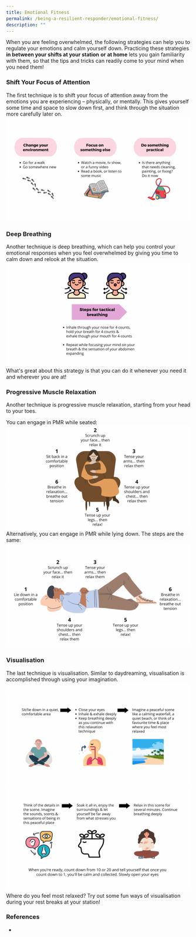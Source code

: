 ```yaml
---
title: Emotional Fitness
permalink: /being-a-resilient-responder/emotional-fitness/
description: ""
---
```

When you are feeling overwhelmed, the following strategies can help you to regulate your emotions and calm yourself down. Practicing these strategies **in between your shifts at your station** **or** **at home** lets you gain familiarity with them, so that the tips and tricks can readily come to your mind when you need them!

### Shift Your Focus of Attention
The first technique is to shift your focus of attention away from the emotions you are experiencing – physically, or mentally. This gives yourself some time and space to slow down first, and think through the situation more carefully later on.
![](/images/Emotional%20Fitness%201.png)

### Deep Breathing
Another technique is deep breathing, which can help you control your emotional responses when you feel overwhelmed by giving you time to calm down and relook at the situation.
![](/images/Emotional%20Fitness%202.png)
What's great about this strategy is that you can do it whenever you need it and wherever you are at!

### Progressive Muscle Relaxation
Another technique is progressive muscle relaxation, starting from your head to your toes. 

You can engage in PMR while seated:
![](/images/Emotional%20Fitness%203B.png)
Alternatively, you can engage in PMR while lying down. The steps are the same:
![](/images/Emotional%20Fitness%203A.png)

### Visualisation
The last technique is visualisation. Similar to daydreaming, visualisation is accomplished through using your imagination.
![](/images/Emotional%20Fitness%204A.png)
![](/images/Emotional%20Fitness%204B.png)
Where do you feel most relaxed? Try out some fun ways of visualisation during your rest breaks at your station!

### References
*